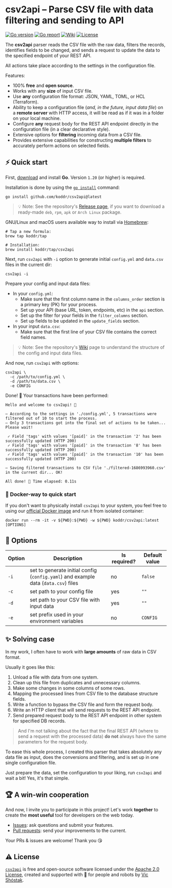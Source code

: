# csv2api – Parse CSV file with data filtering and sending to API

[![Go version][go_version_img]][go_dev_url]
[![Go report][go_report_img]][go_report_url]
[![Wiki][wiki_img]][wiki_url]
[![License][license_img]][license_url]

The **csv2api** parser reads the CSV file with the raw data, filters the 
records, identifies fields to be changed, and sends a request to update the 
data to the specified endpoint of your REST API. 

All actions take place according to the settings in the configuration file.

Features:

- 100% **free** and **open source**.
- Works with any **size** of input CSV file.
- Use **any** configuration file format: JSON, YAML, TOML, or HCL (Terraform).
- Ability to keep a configuration file (_and, in the future, input data 
  file_) on a **remote server** with HTTP access, it will be read as if it 
  was in a folder on your local machine. 
- Configure **any** request body for the REST API endpoint directly in the 
  configuration file (in a clear declarative style).
- Extensive options for **filtering** incoming data from a CSV file.
- Provides extensive capabilities for constructing **multiple filters** to 
  accurately perform actions on selected fields.

## ⚡️ Quick start

First, [download][go_download] and install **Go**. Version `1.20` (or higher)
is required.

Installation is done by using the [`go install`][go_install] command:

```console
go install github.com/koddr/csv2api@latest
```

> 💡 Note: See the repository's [Release page][repo_releases_url], if you want
> to download a ready-made `deb`, `rpm`, `apk` or `Arch Linux` package.

GNU/Linux and macOS users available way to install via [Homebrew][brew_url]:

```console
# Tap a new formula:
brew tap koddr/tap

# Installation:
brew install koddr/tap/csv2api
```

Next, run `csv2api` with `-i` option to generate initial `config.yml` and 
`data.csv` files in the current dir:

```console
csv2api -i
```

Prepare your config and input data files:

- In your `config.yml`:
  - Make sure that the first column name in the `columns_order` section is a 
    primary key (PK) for your process.
  - Set up your API (base URL, token, endpoints, etc) in the `api` section.
  - Set up the filter for your fields in the `filter_columns` section.
  - Set up fields to be updated in the `update_fields` section.
- In your input `data.csv`:
  - Make sure that the first line of your CSV file contains the correct field names.

> 💡 Note: See the repository's [Wiki][wiki_url] page to understand the
> structure of the config and input data files.

And now, run `csv2api` with options:

```console
csv2api \
  -c /path/to/config.yml \
  -d /path/to/data.csv \
  -e CONFIG
```

Done! 🎉 Your transactions have been performed:

``` console
Hello and welcome to csv2api! 👋
                                
– According to the settings in './config.yml', 5 transactions were filtered out of 10 to start the process.
– Only 3 transactions got into the final set of actions to be taken... Please wait!
                                                                                                                                
 ✓ Field 'tags' with values '[paid]' in the transaction '2' has been successfully updated (HTTP 200)
 ✓ Field 'tags' with values '[paid]' in the transaction '8' has been successfully updated (HTTP 200)
 ✓ Field 'tags' with values '[paid]' in the transaction '10' has been successfully updated (HTTP 200)
                                                                                                
– Saving filtered transactions to CSV file './filtered-1686993960.csv' in the current dir... OK!
                                
All done! 🎉 Time elapsed: 0.11s
```

### 🐳 Docker-way to quick start

If you don't want to physically install `csv2api` to your system, you feel
free to using our [official Docker image][docker_image_url] and run it from
isolated container:

```console
docker run --rm -it -v ${PWD}:${PWD} -w ${PWD} koddr/csv2api:latest [OPTIONS]
```

## 🧩 Options

| Option | Description                                                                        | Is required? | Default value |
|--------|------------------------------------------------------------------------------------|--------------|---------------|
| `-i`   | set to generate initial config (`config.yaml`) and example data (`data.csv`) files | no           | `false`       |
| `-c`   | set path to your config file                                                       | yes          | `""`          |
| `-d`   | set path to your CSV file with input data                                          | yes          | `""`          |
| `-e`   | set prefix used in your environment variables                                      | no           | `CONFIG`      |

## ✨ Solving case

In my work, I often have to work with **large amounts** of raw data in CSV format. 

Usually it goes like this:

1. Unload a file with data from one system.
2. Clean up this file from duplicates and unnecessary columns.
3. Make some changes in some columns of some rows.
4. Mapping the processed lines from CSV file to the database structure fields.
5. Write a function to bypass the CSV file and form the request body.
6. Write an HTTP client that will send requests to the REST API endpoint.
7. Send prepared request body to the REST API endpoint in other system 
   for specified DB records.

> And I'm not talking about the fact that the final REST API (where to send a 
request with the processed data) **do not** always have the same parameters for 
the request body.

To ease this whole process, I created this parser that takes absolutely any 
data file as input, does the conversions and filtering, and is set up in one 
single configuration file. 

Just prepare the data, set the configuration to your liking, run `csv2api` 
and wait a bit! Yes, it's that simple.

## 🏆 A win-win cooperation

And now, I invite you to participate in this project! Let's work **together** to
create the **most useful** tool for developers on the web today.

- [Issues][repo_issues_url]: ask questions and submit your features.
- [Pull requests][repo_pull_request_url]: send your improvements to the current.

Your PRs & issues are welcome! Thank you 😘

## ⚠️ License

[`csv2api`][repo_url] is free and open-source software licensed 
under the [Apache 2.0 License][license_url], created and supported with 🩵 
for people and robots by [Vic Shóstak][author].

[go_download]: https://golang.org/dl/
[go_install]: https://golang.org/cmd/go/#hdr-Compile_and_install_packages_and_dependencies
[go_version_img]: https://img.shields.io/badge/Go-1.20+-00ADD8?style=for-the-badge&logo=go
[go_report_img]: https://img.shields.io/badge/Go_report-A+-success?style=for-the-badge&logo=none
[go_report_url]: https://goreportcard.com/report/github.com/koddr/csv2api
[go_code_coverage_img]: https://img.shields.io/badge/code_coverage-0%25-success?style=for-the-badge&logo=none
[go_dev_url]: https://pkg.go.dev/github.com/koddr/csv2api
[docker_image_url]: https://hub.docker.com/repository/docker/koddr/csv2api
[brew_url]: https://brew.sh
[wiki_img]: https://img.shields.io/badge/docs-wiki_page-blue?style=for-the-badge&logo=none
[wiki_url]: https://github.com/koddr/csv2api/wiki
[license_img]: https://img.shields.io/badge/license-Apache_2.0-red?style=for-the-badge&logo=none
[license_url]: https://github.com/koddr/csv2api/blob/main/LICENSE
[repo_url]: https://github.com/koddr/csv2api
[repo_releases_url]: https://github.com/koddr/csv2api/releases
[repo_issues_url]: https://github.com/koddr/csv2api/issues
[repo_pull_request_url]: https://github.com/koddr/csv2api/pulls
[author]: https://github.com/koddr
